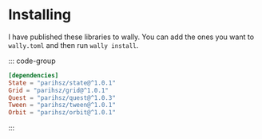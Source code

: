 # Installing

I have published these libraries to wally. You can add the ones you want to `wally.toml` and then run `wally install`.

::: code-group

```toml [wally.toml]
[dependencies]
State = "parihsz/state@^1.0.1"
Grid = "parihsz/grid@^1.0.1"
Quest = "parihsz/quest@^1.0.3"
Tween = "parihsz/tween@^1.0.1"
Orbit = "parihsz/orbit@^1.0.1"
```

:::